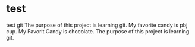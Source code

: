 # test
test git 
The purpose of this project is learning git. 
My favorite candy is pbj cup. 
My Favorit Candy is chocolate.
The purpose of this project is learning git. 
